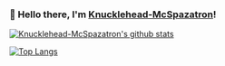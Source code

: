 ### 👋 Hello there, I'm [Knucklehead-McSpazatron](https://knucklehead-mcspazatron.github.io/)!
[![Knucklehead-McSpazatron's github stats](https://github-readme-stats.vercel.app/api?username=Knucklehead-McSpazatron&show_icons=true&theme=radical&include_all_commits)](https://github.com/anuraghazra/github-readme-stats)

[![Top Langs](https://github-readme-stats.vercel.app/api/top-langs/?username=Knucklehead-McSpazatron&layout=compact&theme=radical)](https://github.com/anuraghazra/github-readme-stats)
<!--
**Knucklehead-McSpazatron/Knucklehead-McSpazatron** is a ✨ _special_ ✨ repository because its `README.md` (this file) appears on your GitHub profile.
